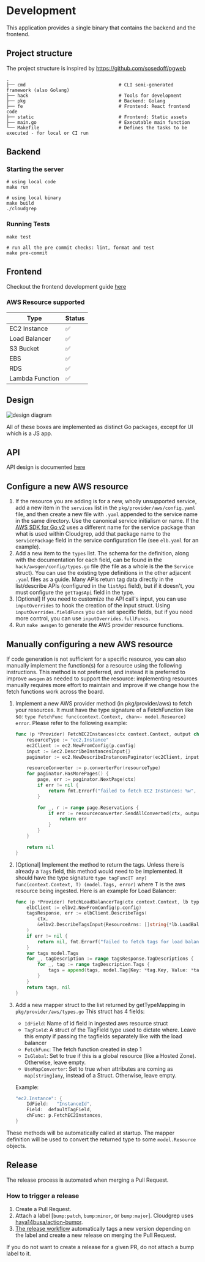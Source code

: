 # Development

This application provides a single binary that contains the backend and the frontend.

## Project structure

The project structure is inspired by https://github.com/sosedoff/pgweb

    .
    ├── cmd                                  # CLI semi-generated framework (also Golang)
    ├── hack                                 # Tools for development
    ├── pkg                                  # Backend: Golang
    ├── fe                                   # Frontend: React frontend code
    ├── static                               # Frontend: Static assets
    ├── main.go                              # Executable main function
    └── Makefile                             # Defines the tasks to be executed - for local or CI run

## Backend

### Starting the server

```shell
# using local code
make run
```

```shell
# using local binary
make build
./cloudgrep
```

### Running Tests

```shell
make test
```

```shell
# run all the pre commit checks: lint, format and test
make pre-commit
```

## Frontend
Checkout the frontend development guide [here](https://github.com/juandiegopalomino/cloudgrep/blob/main/fe/README.md)

### AWS Resource supported

| Type            |  Status |
|-----------------| ----------- |
| EC2 Instance    |  :white_check_mark: |
| Load Balancer   |  :white_check_mark: |
| S3 Bucket       |  :white_check_mark: |
| EBS             |  :white_check_mark: |
| RDS             |  :white_check_mark: |
| Lambda Function |  :white_check_mark: |

## Design

![design diagram](img/cloudgrep-design.png)

All of these boxes are implemented as distinct Go packages, except for UI which is a JS app.

## API
API design is documented [here](https://github.com/juandiegopalomino/cloudgrep/blob/main/API.md)

## Configure a new AWS resource
1. If the resource you are adding is for a new, wholly unsupported service, add a new item in the `services` list in the `pkg/provider/aws/config.yaml` file, and then create a new file with `.yaml` appended to the service name in the same directory.
    Use the canonical service initialism or name.
    If the [AWS SDK for Go v2](https://pkg.go.dev/github.com/aws/aws-sdk-go-v2) uses a different name for the service package than what is used within Cloudgrep, add that package name to the `servicePackage` field in the service configuration file (see `elb.yaml` for an example).
2. Add a new item to the `types` list.
    The schema for the definition, along with the documentation for each field, can be found in the `hack/awsgen/config/types.go` file (the file as a whole is the the `Service` struct).
    You can use the existing type definitions in the other adjacent `.yaml` files as a guide.
    Many APIs return tag data directly in the list/describe APIs (configured in the `listApi` field), but if it doesn't,
    you must configure the `getTagsApi` field in the type.
3. \[Optional\] If you need to customize the API call's input, you can use `inputOverrides` to hook the creation of the input struct.
    Using `inputOverrides.fieldFuncs` you can set specific fields, but if you need more control, you can use `inputOverrides.fullFuncs`.
4. Run `make awsgen` to generate the AWS provider resource functions.

## Manually configuring a new AWS resource
If code generation is not sufficient for a specific resource, you can also manually implement the function(s) for a resource using the following instructions.
This method is not preferred, and instead it is preferred to improve `awsgen` as needed to support the resource:
implementing resources manually requires more effort to maintain and improve if we change how the fetch functions work across the board.

1. Implement a new AWS provider method (in pkg/provider/aws) to fetch your resources. It must have the type
   signature of a FetchFunction like so: `type FetchFunc func(context.Context, chan<- model.Resource) error`.
   Please refer to the following example:
   ```go
   func (p *Provider) FetchEC2Instances(ctx context.Context, output chan<- model.Resource) error {
       resourceType := "ec2.Instance"
       ec2Client := ec2.NewFromConfig(p.config)
       input := &ec2.DescribeInstancesInput{}
       paginator := ec2.NewDescribeInstancesPaginator(ec2Client, input)

       resourceConverter := p.converterFor(resourceType)
       for paginator.HasMorePages() {
           page, err := paginator.NextPage(ctx)
           if err != nil {
               return fmt.Errorf("failed to fetch EC2 Instances: %w", err)
           }

           for _, r := range page.Reservations {
               if err := resourceconverter.SendAllConverted(ctx, output, resourceConverter, r.Instances); err != nil {
                   return err
               }
           }
       }

       return nil
   }
   ```
2. [Optional] Implement the method to return the tags. Unless there is already a `Tags` field, this method would need
    to be implemented. It should have the type signature `type tagFunc[T any] func(context.Context, T) (model.Tags, error)`
    where T is the aws resource being ingested. Here is an example for Load Balancer:
   ```go
   func (p *Provider) FetchLoadBalancerTag(ctx context.Context, lb types.LoadBalancer) (model.Tags, error) {
       elbClient := elbv2.NewFromConfig(p.config)
       tagsResponse, err := elbClient.DescribeTags(
           ctx,
           &elbv2.DescribeTagsInput{ResourceArns: []string{*lb.LoadBalancerArn}},
       )
       if err != nil {
           return nil, fmt.Errorf("failed to fetch tags for load balancer %v: %w", *lb.LoadBalancerArn, err)
       }
       var tags model.Tags
       for _, tagDescription := range tagsResponse.TagDescriptions {
           for _, tag := range tagDescription.Tags {
               tags = append(tags, model.Tag{Key: *tag.Key, Value: *tag.Value})
           }
       }
       return tags, nil
   }
    ```
3. Add a new mapper struct to the list returned by getTypeMapping in `pkg/provider/aws/types.go`
   This struct has 4 fields:
   * `IdField`: Name of id field in ingested aws resource struct
   * `TagField`: A struct of the TagField type used to dictate where. Leave this empty if passing the tagfields separately like with the load balancer
   * `FetchFunc`: The fetch function created in step 1
   * `IsGlobal`: Set to true if this is a global resource (like a Hosted Zone). Otherwise, leave empty.
   * `UseMapConverter`: Set to true when attributes are coming as `map[string]any`, instead of a Struct. Otherwise, leave empty.
   
   Example:
   ```go
   "ec2.Instance": {
       IdField:   "InstanceId",
       Field:  defaultTagField,
       chFunc: p.FetchEC2Instances,
   }
   ```


These methods will be automatically called at startup.
The mapper definition will be used to convert the returned type to some `model.Resource` objects.

## Release

The release process is automated when merging a Pull Request.

### How to trigger a release

1. Create a Pull Request.
1. Attach a label [`bump:patch`, `bump:minor`, or `bump:major`]. Cloudgrep uses [haya14busa/action-bumpr](https://github.com/haya14busa/action-bumpr).
1. [The release workflow](.github/workflows/release.yml) automatically tags a
   new version depending on the label and create a new release on merging the
   Pull Request.

If you do not want to create a release for a given PR, do not attach a bump label to it.

